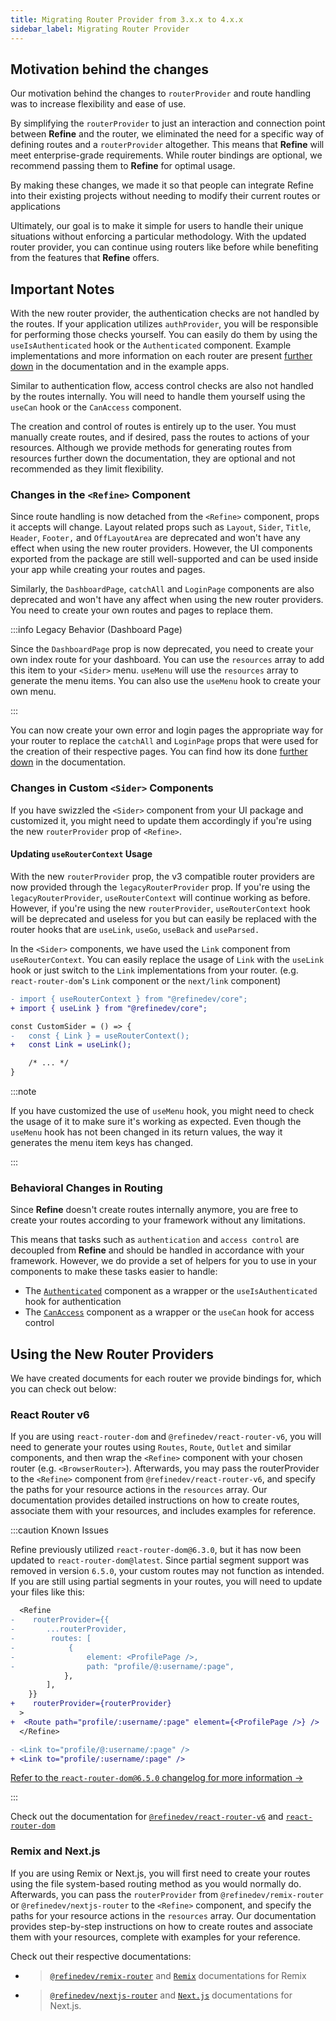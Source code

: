 ```yaml
---
title: Migrating Router Provider from 3.x.x to 4.x.x
sidebar_label: Migrating Router Provider
---
```


## Motivation behind the changes

Our motivation behind the changes to `routerProvider` and route handling was to increase flexibility and ease of use.

By simplifying the `routerProvider` to just an interaction and connection point between **Refine** and the router, we eliminated the need for a specific way of defining routes and a `routerProvider` altogether. This means that **Refine** will meet enterprise-grade requirements. While router bindings are optional, we recommend passing them to **Refine** for optimal usage.

By making these changes, we made it so that people can integrate Refine into their existing projects without needing to modify their current routes or applications

Ultimately, our goal is to make it simple for users to handle their unique situations without enforcing a particular methodology. With the updated router provider, you can continue using routers like before while benefiting from the features that **Refine** offers.

## Important Notes

With the new router provider, the authentication checks are not handled by the routes. If your application utilizes `authProvider`, you will be responsible for performing those checks yourself. You can easily do them by using the `useIsAuthenticated` hook or the `Authenticated` component. Example implementations and more information on each router are present [further down](#using-the-new-router-providers) in the documentation and in the example apps.

Similar to authentication flow, access control checks are also not handled by the routes internally. You will need to handle them yourself using the `useCan` hook or the `CanAccess` component.

The creation and control of routes is entirely up to the user. You must manually create routes, and if desired, pass the routes to actions of your resources. Although we provide methods for generating routes from resources further down the documentation, they are optional and not recommended as they limit flexibility.

### Changes in the `<Refine>` Component

Since route handling is now detached from the `<Refine>` component, props it accepts will change. Layout related props such as `Layout`, `Sider`, `Title`, `Header`, `Footer,` and `OffLayoutArea` are deprecated and won't have any effect when using the new router providers. However, the UI components exported from the package are still well-supported and can be used inside your app while creating your routes and pages.

Similarly, the `DashboardPage`, `catchAll` and `LoginPage` components are also deprecated and won't have any affect when using the new router providers. You need to create your own routes and pages to replace them.

:::info Legacy Behavior (Dashboard Page)

Since the `DashboardPage` prop is now deprecated, you need to create your own index route for your dashboard. You can use the `resources` array to add this item to your `<Sider>` menu. `useMenu` will use the `resources` array to generate the menu items. You can also use the `useMenu` hook to create your own menu.

:::

You can now create your own error and login pages the appropriate way for your router to replace the `catchAll` and `LoginPage` props that were used for the creation of their respective pages. You can find how its done [further down](#using-the-new-router-providers) in the documentation.

### Changes in Custom `<Sider>` Components

If you have swizzled the `<Sider>` component from your UI package and customized it, you might need to update them accordingly if you're using the new `routerProvider` prop of `<Refine>`.

#### Updating `useRouterContext` Usage

With the new `routerProvider` prop, the v3 compatible router providers are now provided through the `legacyRouterProvider` prop. If you're using the `legacyRouterProvider`, `useRouterContext` will continue working as before. However, if you're using the new `routerProvider`, `useRouterContext` hook will be deprecated and useless for you but can easily be replaced with the router hooks that are `useLink`, `useGo`, `useBack` and `useParsed.`

In the `<Sider>` components, we have used the `Link` component from `useRouterContext`. You can easily replace the usage of `Link` with the `useLink` hook or just switch to the `Link` implementations from your router. (e.g. `react-router-dom`'s `Link` component or the `next/link` component)

```diff
- import { useRouterContext } from "@refinedev/core";
+ import { useLink } from "@refinedev/core";

const CustomSider = () => {
-   const { Link } = useRouterContext();
+   const Link = useLink();

    /* ... */
}
```

:::note

If you have customized the use of `useMenu` hook, you might need to check the usage of it to make sure it's working as expected. Even though the `useMenu` hook has not been changed in its return values, the way it generates the menu item keys has changed.

:::

### Behavioral Changes in Routing

Since **Refine** doesn't create routes internally anymore, you are free to create your routes according to your framework without any limitations.

This means that tasks such as `authentication` and `access control` are decoupled from **Refine** and should be handled in accordance with your framework. However, we do provide a set of helpers for you to use in your components to make these tasks easier to handle:

- The [`Authenticated`](/docs/core/components/authenticated) component as a wrapper or the `useIsAuthenticated` hook for authentication
- The [`CanAccess`](/docs/core/components/can-access) component as a wrapper or the `useCan` hook for access control

## Using the New Router Providers

We have created documents for each router we provide bindings for, which you can check out below:

### React Router v6

If you are using `react-router-dom` and `@refinedev/react-router-v6`, you will need to generate your routes using `Routes`, `Route`, `Outlet` and similar components, and then wrap the `<Refine>` component with your chosen router (e.g. `<BrowserRouter>`). Afterwards, you may pass the routerProvider to the `<Refine>` component from `@refinedev/react-router-v6`, and specify the paths for your resource actions in the `resources` array. Our documentation provides detailed instructions on how to create routes, associate them with your resources, and includes examples for reference.

:::caution Known Issues

Refine previously utilized `react-router-dom@6.3.0`, but it has now been updated to `react-router-dom@latest`. Since partial segment support was removed in version `6.5.0`, your custom routes may not function as intended. If you are still using partial segments in your routes, you will need to update your files like this:

```diff
  <Refine
-    routerProvider={{
-       ...routerProvider,
-        routes: [
-            {
-                element: <ProfilePage />,
-                path: "profile/@:username/:page",
            },
        ],
    }}
+    routerProvider={routerProvider}
  >
+  <Route path="profile/:username/:page" element={<ProfilePage />} />
  </Refine>
```

```diff
- <Link to="profile/@:username/:page" />
+ <Link to="profile/:username/:page" />
```

[Refer to the `react-router-dom@6.5.0` changelog for more information ->](https://github.com/remix-run/react-router/releases/tag/react-router%406.5.0)

:::

Check out the documentation for [`@refinedev/react-router-v6`](/docs/packages/list-of-packages)
and [`react-router-dom`](https://reactrouter.com)

### Remix and Next.js

If you are using Remix or Next.js, you will first need to create your routes using the file system-based routing method as you would normally do. Afterwards, you can pass the `routerProvider` from `@refinedev/remix-router` or `@refinedev/nextjs-router` to the `<Refine>` component, and specify the paths for your resource actions in the `resources` array. Our documentation provides step-by-step instructions on how to create routes and associate them with your resources, complete with examples for your reference.

Check out their respective documentations:

- > [`@refinedev/remix-router`](/docs/packages/list-of-packages) and [`Remix`](https://remix.run/docs/en/main) documentations for Remix
- > [`@refinedev/nextjs-router`](/docs/packages/list-of-packages) and [`Next.js`](https://nextjs.org/docs/getting-started) documentations for Next.js.
